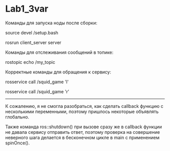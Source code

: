 # Lab1_3var

Команды для запуска ноды после сборки:

source devel /setup.bash

rosrun client_server server

Команды для отслеживания сообщений в топике:

rostopic echo /my_topic

Корректные команды для обращения к сервису:

rosservice call /squid_game 'l'

rosservice call /squid_game 'r'

---

К сожалению, я не смогла разобраться, как сделать callback функцию с несколькими переменными, поэтому пришлось некоторые объявлять глобально.

Также команда ros::shutdown() при вызове сразу же в callback функции не давала сервису отправить ответ, поэтому проверка на совершение неверного шага делается в бесконечном цикле в main с применением spinOnce(). 
